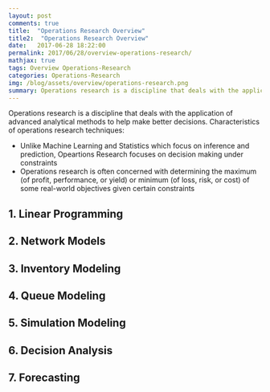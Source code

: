 ```yaml
---
layout: post
comments: true
title:  "Operations Research Overview"
title2:  "Operations Research Overview"
date:   2017-06-28 18:22:00
permalink: 2017/06/28/overview-operations-research/
mathjax: true
tags: Overview Operations-Research
categories: Operations-Research
img: /blog/assets/overview/operations-research.png
summary: Operations research is a discipline that deals with the application of advanced analytical methods to help make better decisions...
---
```



Operations research is a discipline that deals with the application of advanced analytical methods to help make better decisions. Characteristics of operations research techniques:
* Unlike Machine Learning and Statistics which focus on inference and prediction, Opeartions Research focuses on decision making under constraints
* Operations research is often concerned with determining the maximum (of profit, performance, or yield) or minimum (of loss, risk, or cost) of some real-world objectives given certain constraints

## 1. Linear Programming

## 2. Network Models

## 3. Inventory Modeling

## 4. Queue Modeling

## 5. Simulation Modeling

## 6. Decision Analysis

## 7. Forecasting

